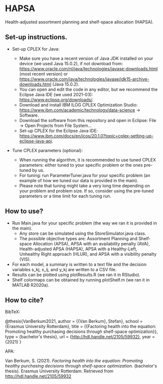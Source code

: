 # HAPSA
Health-adjusted assortment planning and shelf-space allocation (HAPSA).

## Set-up instructions.
- Set-up CPLEX for Java:
  - Make sure you have a recent version of Java JDK installed on your device (we used Java 15.0.2), if not download from: https://www.oracle.com/nl/java/technologies/javase-downloads.html (most recent version) or https://www.oracle.com/java/technologies/javase/jdk15-archive-downloads.html (Java 15.0.2).
  - You can open and edit the code in any editor, but we recommend the Eclipse Java IDE (we used 2021-03): https://www.eclipse.org/downloads/.
  - Download and install IBM ILOG CPLEX Optimization Studio: https://www.ibm.com/academic/technology/data-science -> Software.
  - Download the software from this repository and open in Eclipse: File -> Open Projects from File System...
  - Set-up CPLEX for the Eclipse Java IDE: https://www.ibm.com/docs/en/icos/20.1.0?topic=cplex-setting-up-eclipse-java-api.

- Tune CPLEX parameters (optional):
  - When running the algorithm, it is recommended to use tuned CPLEX parameters: either tuned to your specific problem or the ones pre-tuned by us.
  - For tuning: run ParameterTuner.java for your specific problem (an example of how we tuned our data is provided in the main).
  - Please note that tuning might take a very long time depending on your problem and problem size. If so, consider using the pre-tuned parameters or a time limit for each tuning run.

## How to use?
- Run Main.java for your specific problem (the way we ran it is provided in the main).
  - Any store can be simulated using the StoreSimulator.java class.
  - The possible objective types are: Assortment Planning and Shelf-space Allocation (APSA), APSA with an availability penalty (AVA), Health-adjusted APSA (HAPSA), APSA with a Healthy-Left, Unhealthy Right approach (HLUR), and APSA with a visibility penalty (VIS).
- For each model, a summary is written to a text file and the decision variables s_kj, x_ij, and y_kj are written to a CSV file.
- Results can be plotted using plotResults.R (we ran it in RStudio).
- Shelf colormaps can be obtained by running plotShelf.m (we ran it in MATLAB R2020a).

## How to cite?
BibTeX:

@thesis{VanBerkum2021, 
author = {{Van Berkum}, Stefan}, 
school = {Erasmus University Rotterdam}, 
title = {{Factoring health into the equation: Promoting healthy purchasing decisions through shelf-space optimization}}, 
type = {bachelor's thesis}, 
url = {http://hdl.handle.net/2105/59932}, 
year = {2021} }

APA:

Van Berkum, S. (2021). _Factoring health into the equation: Promoting healthy purchasing decisions through shelf-space optimization._ (bachelor's thesis). Erasmus University Rotterdam. Retrieved from http://hdl.handle.net/2105/59932
